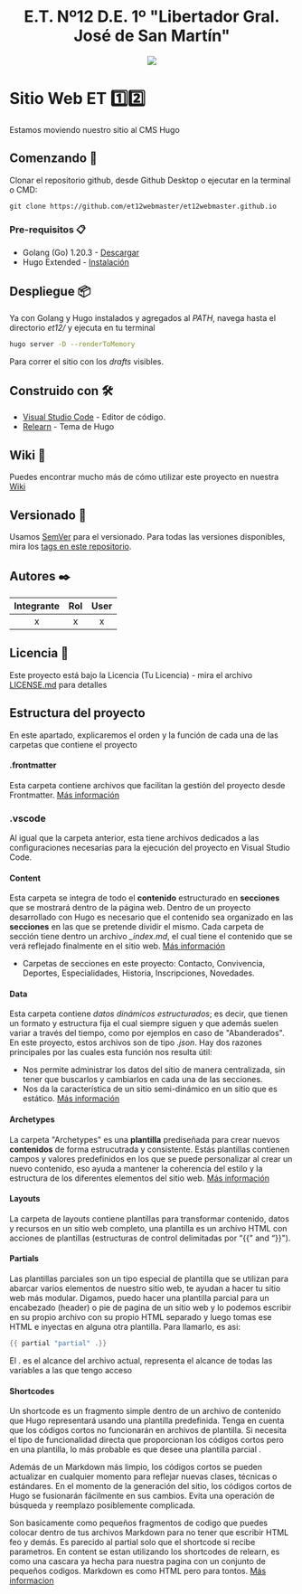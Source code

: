 <h1 align="center">E.T. Nº12 D.E. 1º "Libertador Gral. José de San Martín"</h1>
<p align="center">
  <img src="https://et12.edu.ar/imgs/computacion/vamoaprogramabanner.png">
</p>

# Sitio Web ET 1️⃣2️⃣

Estamos moviendo nuestro sitio al CMS Hugo

## Comenzando 🚀

Clonar el repositorio github, desde Github Desktop o ejecutar en la terminal o CMD:

```
git clone https://github.com/et12webmaster/et12webmaster.github.io
```

### Pre-requisitos 📋

- Golang (Go) 1.20.3 - [Descargar](https://go.dev/dl)
- Hugo Extended - [Instalación](https://gohugo.io/installation)

## Despliegue 📦

Ya con Golang y Hugo instalados y agregados al _PATH_, navega hasta el directorio _et12/_ y ejecuta en tu terminal

```bash
hugo server -D --renderToMemory
```

Para correr el sitio con los _drafts_ visibles.

## Construido con 🛠️

* [Visual Studio Code](https://code.visualstudio.com/#alt-downloads) - Editor de código.
* [Relearn](https://mcshelby.github.io/hugo-theme-relearn/) - Tema de Hugo

## Wiki 📖

Puedes encontrar mucho más de cómo utilizar este proyecto en nuestra [Wiki](https://github.com/tu/proyecto/wiki)

## Versionado 📌

Usamos [SemVer](http://semver.org/) para el versionado. Para todas las versiones disponibles, mira los [tags en este repositorio](https://github.com/ET12DE1Computacion/Fulbo12/tags).

## Autores ✒️

| Integrante        | Rol                   | User                                                    |
| :--------:        | :-:                   | :--:                                                    |
|    x              |           x           |           x                                             |

## Licencia 📄

Este proyecto está bajo la Licencia (Tu Licencia) - mira el archivo [LICENSE.md](LICENSE.md) para detalles

## Estructura del proyecto 
En este apartado, explicaremos el orden y la función de cada una de las carpetas que contiene el proyecto

#### .frontmatter
Esta carpeta contiene archivos que facilitan la gestión del proyecto desde Frontmatter. [Más información](https://gohugo.io/content-management/front-matter/)

### .vscode
Al igual que la carpeta anterior, esta tiene archivos dedicados a las configuraciones necesarias para la ejecución del proyecto en Visual Studio Code. 

#### Content
Esta carpeta se integra de todo el **contenido** estructurado en **secciones** que se mostrará dentro de la página web. Dentro de un proyecto desarrollado con Hugo es necesario que el contenido sea organizado en las **secciones** en las que se pretende dividir el mismo. 
Cada carpeta de sección tiene dentro un archivo *_index.md*, el cual tiene el contenido que se verá reflejado finalmente en el sitio web. [Más información](https://gohugo.io/content-management/sections/)

* Carpetas de secciones en este proyecto: Contacto, Convivencia, Deportes, Especialidades, Historia, Inscripciones, Novedades.

#### Data 
Esta carpeta contiene *datos dinámicos* *estructurados*; es decir, que tienen un formato y estructura fija el cual siempre siguen y que además suelen variar a través del tiempo, como por ejemplos en caso de "Abanderados". En este proyecto, estos archivos son de tipo *.json*. Hay dos razones principales por las cuales esta función nos resulta útil:
* Nos permite administrar los datos del sitio de manera centralizada, sin tener que buscarlos y cambiarlos en cada una de las secciones. 
* Nos da la característica de un sitio semi-dinámico en un sitio que es estático. [Más información](https://gohugo.io/methods/site/data/)


#### Archetypes

La carpeta "Archetypes" es una **plantilla** prediseñada para crear nuevos **contenidos** de forma estrucutrada y consistente. Estás plantillas contienen campos y valores predefinidos en los que se puede personalizar al crear un nuevo contenido, eso ayuda a mantener la coherencia del estilo y la estructura de los diferentes elementos del sitio web. [Más información](https://gohugo.io/content-management/archetypes/)

#### Layouts
La carpeta de layouts contiene plantillas para transformar contenido, datos y recursos en un sitio web completo, una plantilla es un archivo HTML con acciones de plantillas (estructuras de control delimitadas por “{{" and “}}"). 

#### Partials
Las plantillas parciales son un tipo especial de plantilla que se utilizan para abarcar varios elementos de nuestro sitio web, te ayudan a hacer tu sitio web más modular. Digamos, puedo hacer una plantilla parcial para un encabezado (header) o pie de pagina de un sitio web y lo podemos escribir en su propio archivo con su propio HTML separado y luego tomas ese HTML e inyectas en alguna otra plantilla. Para llamarlo, es asi:

```go
{{ partial "partial" .}}
```
El . es el alcance del archivo actual, representa el alcance de todas las variables a las que tengo acceso

#### Shortcodes
Un shortcode es un fragmento simple dentro de un archivo de contenido que Hugo representará usando una plantilla predefinida. Tenga en cuenta que los códigos cortos no funcionarán en archivos de plantilla. Si necesita el tipo de funcionalidad directa que proporcionan los códigos cortos pero en una plantilla, lo más probable es que desee una plantilla parcial .

Además de un Markdown más limpio, los códigos cortos se pueden actualizar en cualquier momento para reflejar nuevas clases, técnicas o estándares. En el momento de la generación del sitio, los códigos cortos de Hugo se fusionarán fácilmente en sus cambios. Evita una operación de búsqueda y reemplazo posiblemente complicada.

Son basicamente como pequeños fragmentos de codigo que puedes colocar dentro de tus archivos Markdown para no tener que escribir HTML feo y demás. Es parecido al partial solo que el shortcode si recibe parametros. En content se estan utilizando los shortcodes de relearn, es como una cascara ya hecha para nuestra pagina con un conjunto de pequeños codigos. Markdown es como HTML pero para tontos.
[Más informacion](https://gohugo.io/templates/shortcode-templates/)
